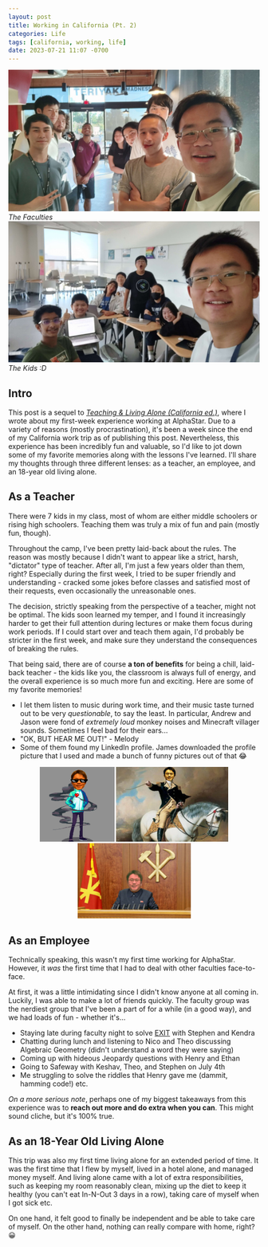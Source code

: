 ```yaml
---
layout: post
title: Working in California (Pt. 2)
categories: Life
tags: [california, working, life]
date: 2023-07-21 11:07 -0700
---
```


![Co-Workers](/assets/img/california_coworkers.jpg)
_The Faculties_
![Kids](/assets/img/california_kids.jpg)
_The Kids :D_

## Intro
This post is a sequel to [*Teaching & Living Alone (California ed.)*](https://mvp-harry.github.io/posts/living-alone-california-ed/), where I wrote about my first-week experience working at AlphaStar. Due to a variety of reasons (mostly procrastination), it's been a week since the end of my California work trip as of publishing this post. Nevertheless, this experience has been incredibly fun and valuable, so I'd like to jot down some of my favorite memories along with the lessons I've learned. I'll share my thoughts through three different lenses: as a teacher, an employee, and an 18-year old living alone.

## As a Teacher
There were 7 kids in my class, most of whom are either middle schoolers or rising high schoolers. Teaching them was truly a mix of fun and pain (mostly fun, though).

Throughout the camp, I've been pretty laid-back about the rules. The reason was mostly because I didn't want to appear like a strict, harsh, "dictator" type of teacher. After all, I'm just a few years older than them, right? Especially during the first week, I tried to be super friendly and understanding - cracked some jokes before classes and satisfied most of their requests, even occasionally the unreasonable ones.

The decision, strictly speaking from the perspective of a teacher, might not be optimal. The kids soon learned my temper, and I found it increasingly harder to get their full attention during lectures or make them focus during work periods. If I could start over and teach them again, I'd probably be stricter in the first week, and make sure they understand the consequences of breaking the rules.

That being said, there are of course **a ton of benefits** for being a chill, laid-back teacher - the kids like you, the classroom is always full of energy, and the overall experience is so much more fun and exciting. Here are some of my favorite memories!

* I let them listen to music during work time, and their music taste turned out to be very *questionable*, to say the least. In particular, Andrew and Jason were fond of *extremely loud* monkey noises and Minecraft villager sounds. Sometimes I feel bad for their ears...
* "OK, BUT HEAR ME OUT!" - Melody
* Some of them found my LinkedIn profile. James downloaded the profile picture that I used and made a bunch of funny pictures out of that :joy:

<p><center>
<img src="/assets/img/pixelharry.jpg" width="150"/> <img src="/assets/img/georgeharry.png" width="225"/> <img src="/assets/img/kimjungharry.png" width="227"/>
</center></p>

## As an Employee
Technically speaking, this wasn't my first time working for AlphaStar. However, it *was* the first time that I had to deal with other faculties face-to-face.

At first, it was a little intimidating since I didn't know anyone at all coming in. Luckily, I was able to make a lot of friends quickly. The faculty group was the nerdiest group that I've been a part of for a while (in a good way), and we had loads of fun - whether it's...
* Staying late during faculty night to solve [EXIT](https://store.thamesandkosmos.com/collections/exit-the-game) with Stephen and Kendra
* Chatting during lunch and listening to Nico and Theo discussing Algebraic Geometry (didn't understand a word they were saying)
* Coming up with hideous Jeopardy questions with Henry and Ethan
* Going to Safeway with Keshav, Theo, and Stephen on July 4th
* Me struggling to solve the riddles that Henry gave me (dammit, hamming code!) etc.

*On a more serious note*, perhaps one of my biggest takeaways from this experience was to **reach out more and do extra when you can**. This might sound cliche, but it's 100% true. 

## As an 18-Year Old Living Alone
This trip was also my first time living alone for an extended period of time. It was the first time that I flew by myself, lived in a hotel alone, and managed money myself. And living alone came with a lot of extra responsibilities, such as keeping my room reasonably clean, mixing up the diet to keep it healthy (you can't eat In-N-Out 3 days in a row), taking care of myself when I got sick etc.

On one hand, it felt good to finally be independent and be able to take care of myself. On the other hand, nothing can really compare with home, right? :grinning:

